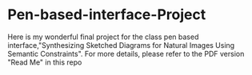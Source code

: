 # Pen-based-interface-Project
Here is my wonderful final project for the class pen based interface,"Synthesizing Sketched Diagrams for Natural Images Using Semantic Constraints". 
For more details, please refer to the PDF version "Read Me" in this repo
